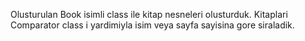 Olusturulan Book isimli class ile kitap nesneleri olusturduk. Kitaplari Comparator class i yardimiyla isim veya sayfa sayisina gore siraladik.
